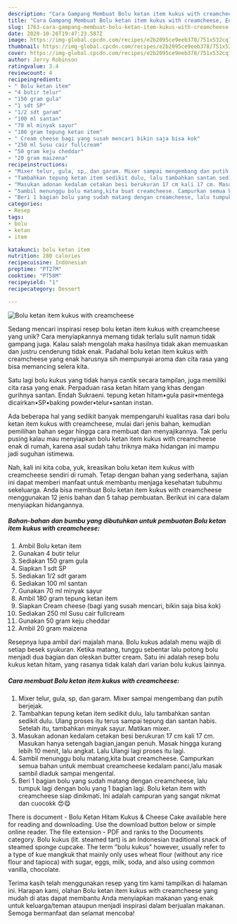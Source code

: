 ```yaml
---
description: "Cara Gampang Membuat Bolu ketan item kukus with creamcheese, Enak Banget"
title: "Cara Gampang Membuat Bolu ketan item kukus with creamcheese, Enak Banget"
slug: 1763-cara-gampang-membuat-bolu-ketan-item-kukus-with-creamcheese-enak-banget
date: 2020-10-26T19:47:23.587Z
image: https://img-global.cpcdn.com/recipes/e2b2095ce9eeb378/751x532cq70/bolu-ketan-item-kukus-with-creamcheese-foto-resep-utama.jpg
thumbnail: https://img-global.cpcdn.com/recipes/e2b2095ce9eeb378/751x532cq70/bolu-ketan-item-kukus-with-creamcheese-foto-resep-utama.jpg
cover: https://img-global.cpcdn.com/recipes/e2b2095ce9eeb378/751x532cq70/bolu-ketan-item-kukus-with-creamcheese-foto-resep-utama.jpg
author: Jerry Robinson
ratingvalue: 3.4
reviewcount: 4
recipeingredient:
- " Bolu ketan item"
- "4 butir telur"
- "150 gram gula"
- "1 sdt SP"
- "1/2 sdt garam"
- "100 ml santan"
- "70 ml minyak sayur"
- "180 gram tepung ketan item"
- " Cream cheese bagi yang susah mencari bikin saja bisa kok"
- "250 ml Susu cair fullcream"
- "50 gram keju cheddar"
- "20 gram maizena"
recipeinstructions:
- "Mixer telur, gula, sp, dan garam. Mixer sampai mengembang dan putih berjejak."
- "Tambahkan tepung ketan item sedikit dulu, lalu tambahkan santan sedikit dulu. Ulang proses itu terus sampai tepung dan santan habis. Setelah itu, tambahkan minyak sayur. Matikan mixer."
- "Masukan adonan kedalam cetakan besi berukuran 17 cm kali 17 cm. Masukan hanya setengah bagian,jangan penuh. Masak hingga kurang lebih 10 menit, lalu angkat. Lalu Ulangi lagi proses itu lagi."
- "Sambil menunggu bolu matang,kita buat creamcheese. Campurkan semua bahan untuk membuat creamcheese kedalam panci,lalu masak sambil diaduk sampai mengental."
- "Beri 1 bagian bolu yang sudah matang dengan creamcheese, lalu tumpuk lagi dengan bolu yang 1 bagian lagi. Bolu ketan item with creamcheese siap dinikmati. Ini adalah campuran yang sangat nikmat dan cuocokk 😍😋"
categories:
- Resep
tags:
- bolu
- ketan
- item

katakunci: bolu ketan item 
nutrition: 280 calories
recipecuisine: Indonesian
preptime: "PT27M"
cooktime: "PT58M"
recipeyield: "1"
recipecategory: Dessert

---
```



![Bolu ketan item kukus with creamcheese](https://img-global.cpcdn.com/recipes/e2b2095ce9eeb378/751x532cq70/bolu-ketan-item-kukus-with-creamcheese-foto-resep-utama.jpg)

Sedang mencari inspirasi resep bolu ketan item kukus with creamcheese yang unik? Cara menyiapkannya memang tidak terlalu sulit namun tidak gampang juga. Kalau salah mengolah maka hasilnya tidak akan memuaskan dan justru cenderung tidak enak. Padahal bolu ketan item kukus with creamcheese yang enak harusnya sih mempunyai aroma dan cita rasa yang bisa memancing selera kita.

Satu lagi bolu kukus yang tidak hanya cantik secara tampilan, juga memiliki cita rasa yang enak. Perpaduan rasa ketan hitam yang khas dengan gurihnya santan. Endah Sukraeni. tepung ketan hitam•gula pasir•mentega dicairkan•SP•baking powder•telur•santan instan.

Ada beberapa hal yang sedikit banyak mempengaruhi kualitas rasa dari bolu ketan item kukus with creamcheese, mulai dari jenis bahan, kemudian pemilihan bahan segar hingga cara membuat dan menyajikannya. Tak perlu pusing kalau mau menyiapkan bolu ketan item kukus with creamcheese enak di rumah, karena asal sudah tahu triknya maka hidangan ini mampu jadi suguhan istimewa.


Nah, kali ini kita coba, yuk, kreasikan bolu ketan item kukus with creamcheese sendiri di rumah. Tetap dengan bahan yang sederhana, sajian ini dapat memberi manfaat untuk membantu menjaga kesehatan tubuhmu sekeluarga. Anda bisa membuat Bolu ketan item kukus with creamcheese menggunakan 12 jenis bahan dan 5 tahap pembuatan. Berikut ini cara dalam menyiapkan hidangannya.

<!--inarticleads1-->

##### Bahan-bahan dan bumbu yang dibutuhkan untuk pembuatan Bolu ketan item kukus with creamcheese:

1. Ambil  Bolu ketan item
1. Gunakan 4 butir telur
1. Sediakan 150 gram gula
1. Siapkan 1 sdt SP
1. Sediakan 1/2 sdt garam
1. Sediakan 100 ml santan
1. Gunakan 70 ml minyak sayur
1. Ambil 180 gram tepung ketan item
1. Siapkan  Cream cheese (bagi yang susah mencari, bikin saja bisa kok)
1. Sediakan 250 ml Susu cair fullcream
1. Gunakan 50 gram keju cheddar
1. Ambil 20 gram maizena


Resepnya lupa ambil dari majalah mana. Bolu kukus adalah menu wajib di setiap besek syukuran. Ketika matang, tunggu sebentar lalu potong bolu menjadi dua bagian dan oleskan butter cream. Satu ini adalah resep bolu kukus ketan hitam, yang rasanya tidak kalah dari varian bolu kukus lainnya. 

<!--inarticleads2-->

##### Cara membuat Bolu ketan item kukus with creamcheese:

1. Mixer telur, gula, sp, dan garam. Mixer sampai mengembang dan putih berjejak.
1. Tambahkan tepung ketan item sedikit dulu, lalu tambahkan santan sedikit dulu. Ulang proses itu terus sampai tepung dan santan habis. Setelah itu, tambahkan minyak sayur. Matikan mixer.
1. Masukan adonan kedalam cetakan besi berukuran 17 cm kali 17 cm. Masukan hanya setengah bagian,jangan penuh. Masak hingga kurang lebih 10 menit, lalu angkat. Lalu Ulangi lagi proses itu lagi.
1. Sambil menunggu bolu matang,kita buat creamcheese. Campurkan semua bahan untuk membuat creamcheese kedalam panci,lalu masak sambil diaduk sampai mengental.
1. Beri 1 bagian bolu yang sudah matang dengan creamcheese, lalu tumpuk lagi dengan bolu yang 1 bagian lagi. Bolu ketan item with creamcheese siap dinikmati. Ini adalah campuran yang sangat nikmat dan cuocokk 😍😋


There is document - Bolu Ketan Hitam Kukus &amp; Cheese Cake available here for reading and downloading. Use the download button below or simple online reader. The file extension - PDF and ranks to the Documents category. Bolu kukus (lit. steamed tart) is an Indonesian traditional snack of steamed sponge cupcake. The term &#34;bolu kukus&#34; however, usually refer to a type of kue mangkuk that mainly only uses wheat flour (without any rice flour and tapioca) with sugar, eggs, milk, soda, and also using common vanilla, chocolate. 

Terima kasih telah menggunakan resep yang tim kami tampilkan di halaman ini. Harapan kami, olahan Bolu ketan item kukus with creamcheese yang mudah di atas dapat membantu Anda menyiapkan makanan yang enak untuk keluarga/teman ataupun menjadi inspirasi dalam berjualan makanan. Semoga bermanfaat dan selamat mencoba!
